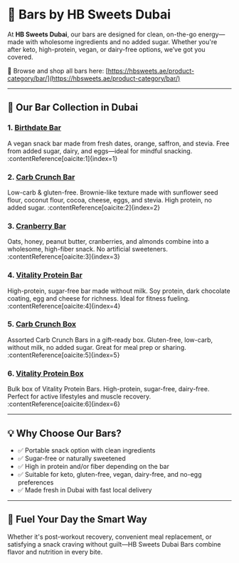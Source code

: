 # 🥜 Bars by HB Sweets Dubai

At **HB Sweets Dubai**, our bars are designed for clean, on-the-go energy—made with wholesome ingredients and no added sugar. Whether you're after keto, high-protein, vegan, or dairy-free options, we’ve got you covered.

🛒 Browse and shop all bars here: [https://hbsweets.ae/product-category/bar/](https://hbsweets.ae/product-category/bar/)

---

## 🌟 Our Bar Collection in Dubai

### 1. [Birthdate Bar](https://hbsweets.ae/product/date-bar/)  
A vegan snack bar made from fresh dates, orange, saffron, and stevia. Free from added sugar, dairy, and eggs—ideal for mindful snacking. :contentReference[oaicite:1]{index=1}

### 2. [Carb Crunch Bar](https://hbsweets.ae/product/zero-bar/)  
Low-carb & gluten-free. Brownie-like texture made with sunflower seed flour, coconut flour, cocoa, cheese, eggs, and stevia. High protein, no added sugar. :contentReference[oaicite:2]{index=2}

### 3. [Cranberry Bar](https://hbsweets.ae/product/cranberry-bar/)  
Oats, honey, peanut butter, cranberries, and almonds combine into a wholesome, high-fiber snack. No artificial sweeteners. :contentReference[oaicite:3]{index=3}

### 4. [Vitality Protein Bar](https://hbsweets.ae/product/protein-bar/)  
High-protein, sugar-free bar made without milk. Soy protein, dark chocolate coating, egg and cheese for richness. Ideal for fitness fueling. :contentReference[oaicite:4]{index=4}

### 5. [Carb Crunch Box](https://hbsweets.ae/product/zero-bar/)  
Assorted Carb Crunch Bars in a gift-ready box. Gluten-free, low-carb, without milk, no added sugar. Great for meal prep or sharing. :contentReference[oaicite:5]{index=5}

### 6. [Vitality Protein Box](https://hbsweets.ae/product/vitality-protein-box/)  
Bulk box of Vitality Protein Bars. High-protein, sugar-free, dairy-free. Perfect for active lifestyles and muscle recovery. :contentReference[oaicite:6]{index=6}

---

## 💡 Why Choose Our Bars?

- ✅ Portable snack option with clean ingredients  
- ✅ Sugar-free or naturally sweetened  
- ✅ High in protein and/or fiber depending on the bar  
- ✅ Suitable for keto, gluten-free, vegan, dairy-free, and no-egg preferences  
- ✅ Made fresh in Dubai with fast local delivery  

---

## 🚀 Fuel Your Day the Smart Way

Whether it's post-workout recovery, convenient meal replacement, or satisfying a snack craving without guilt—HB Sweets Dubai Bars combine flavor and nutrition in every bite.
